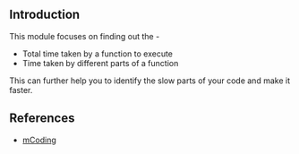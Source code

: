 ## Introduction

This module focuses on finding out the - 
- Total time taken by a function to execute
- Time taken by different parts of a function

This can further help you to identify the slow parts of your code and make it faster.

## References
- [mCoding](https://www.youtube.com/mCodingWithJamesMurphy)